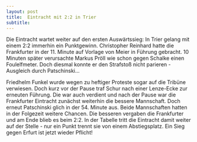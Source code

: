 ```yaml
---
layout: post
title:  Eintracht mit 2:2 in Trier
subtitle:  
---
```


Die Eintracht wartet weiter auf den ersten Auswärtssieg: In Trier gelang mit einem 2:2 immerhin ein Punktgewinn. Christopher Reinhard hatte die Frankfurter in der 11. Minute auf Vorlage von Meier in Führung gebracht. 10 Minuten später verursachte Markus Pröll wie schon gegen Schalke einen Foulelfmeter. Doch diesmal konnte er den Strafstoß nicht parieren - Ausgleich durch Patschinski...

Friedhelm Funkel wurde wegen zu heftiger Proteste sogar auf die Tribüne verwiesen. Doch kurz vor der Pause traf Schur nach einer Lenze-Ecke zur erneuten Führung. Die war auch verdient und nach der Pause war die Frankfurter Eintracht zunächst weiterhin die bessere Mannschaft. Doch erneut Patschinski glich in der 54. Minute aus. Beide Mannschaften hatten in der Folgezeit weitere Chancen. Die besseren vergaben die Frankfurter und am Ende blieb es beim 2:2. In der Tabelle tritt die Eintracht damit weiter auf der Stelle - nur ein Punkt trennt sie von einem Abstiegsplatz. Ein Sieg gegen Erfurt ist jetzt wieder Pflicht!
